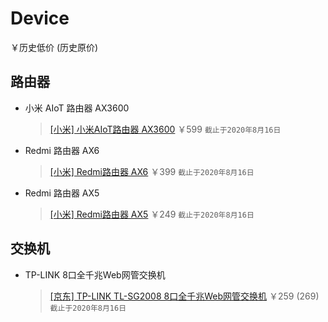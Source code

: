 # Device
￥历史低价 (历史原价)

## 路由器
- 小米 AIoT 路由器 AX3600
  > [[小米] 小米AIoT路由器 AX3600](https://www.mi.com/buy/detail?product_id=11588) ￥599 `截止于2020年8月16日`

- Redmi 路由器 AX6
  > [[小米] Redmi路由器 AX6](https://www.mi.com/buy/detail?product_id=12673) ￥399 `截止于2020年8月16日`

- Redmi 路由器 AX5
  > [[小米] Redmi路由器 AX5](https://www.mi.com/buy/detail?product_id=12258) ￥249 `截止于2020年8月16日`

## 交换机
- TP-LINK 8口全千兆Web网管交换机
  > [[京东] TP-LINK TL-SG2008 8口全千兆Web网管交换机](https://item.jd.com/100001757269.html) ￥259 (269) `截止于2020年8月16日`
